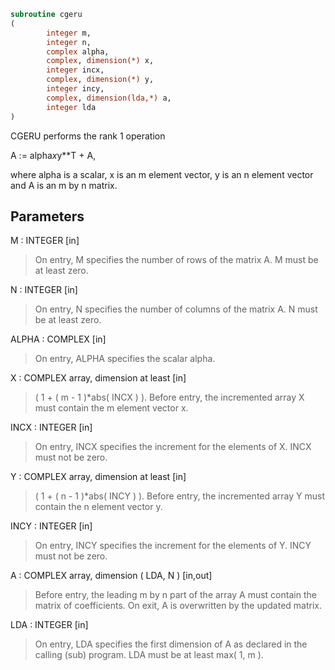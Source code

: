 ```fortran
subroutine cgeru
(
        integer m,
        integer n,
        complex alpha,
        complex, dimension(*) x,
        integer incx,
        complex, dimension(*) y,
        integer incy,
        complex, dimension(lda,*) a,
        integer lda
)
```

CGERU  performs the rank 1 operation

A := alpha*x*y**T + A,

where alpha is a scalar, x is an m element vector, y is an n element
vector and A is an m by n matrix.

## Parameters
M : INTEGER [in]
> On entry, M specifies the number of rows of the matrix A.
> M must be at least zero.

N : INTEGER [in]
> On entry, N specifies the number of columns of the matrix A.
> N must be at least zero.

ALPHA : COMPLEX [in]
> On entry, ALPHA specifies the scalar alpha.

X : COMPLEX array, dimension at least [in]
> ( 1 + ( m - 1 )*abs( INCX ) ).
> Before entry, the incremented array X must contain the m
> element vector x.

INCX : INTEGER [in]
> On entry, INCX specifies the increment for the elements of
> X. INCX must not be zero.

Y : COMPLEX array, dimension at least [in]
> ( 1 + ( n - 1 )*abs( INCY ) ).
> Before entry, the incremented array Y must contain the n
> element vector y.

INCY : INTEGER [in]
> On entry, INCY specifies the increment for the elements of
> Y. INCY must not be zero.

A : COMPLEX array, dimension ( LDA, N ) [in,out]
> Before entry, the leading m by n part of the array A must
> contain the matrix of coefficients. On exit, A is
> overwritten by the updated matrix.

LDA : INTEGER [in]
> On entry, LDA specifies the first dimension of A as declared
> in the calling (sub) program. LDA must be at least
> max( 1, m ).
